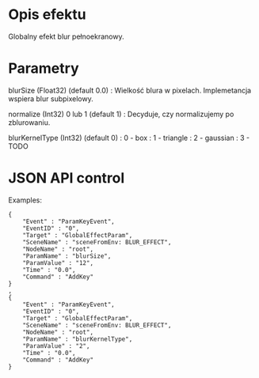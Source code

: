 Opis efektu
===========

Globalny efekt blur pełnoekranowy.

Parametry
=========

blurSize (Float32) (default 0.0)
:   Wielkość blura w pixelach. Implemetancja wspiera blur subpixelowy.

normalize (Int32) 0 lub 1 (default 1)
:   Decyduje, czy normalizujemy po zblurowaniu.

blurKernelType (Int32) (default 0)
:   0 - box
:   1 - triangle
:   2 - gaussian
:   3 - TODO

JSON API control
================

Examples:

    {
        "Event" : "ParamKeyEvent",
        "EventID" : "0",
        "Target" : "GlobalEffectParam",
        "SceneName" : "sceneFromEnv: BLUR_EFFECT",
        "NodeName" : "root",
        "ParamName" : "blurSize",
        "ParamValue" : "12",
        "Time" : "0.0",
        "Command" : "AddKey"
    }
    ,
    {
        "Event" : "ParamKeyEvent",
        "EventID" : "0",
        "Target" : "GlobalEffectParam",
        "SceneName" : "sceneFromEnv: BLUR_EFFECT",
        "NodeName" : "root",
        "ParamName" : "blurKernelType",
        "ParamValue" : "2",
        "Time" : "0.0",
        "Command" : "AddKey"
    }